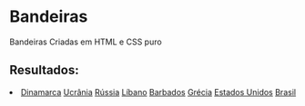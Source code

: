# Bandeiras
Bandeiras Criadas em HTML e CSS puro

<h2>Resultados:</h2>

<li>
  <a href='Bandeiras/Imagens/dinamarca.png'>Dinamarca</a>
  <a href='Bandeiras/Imagens/ucrania.png'>Ucrânia</a>
  <a href='Bandeiras/Imagens/russia.png'>Rússia</a>
  <a href='Bandeiras/Imagens/b_libano.png'>Líbano</a>
  <a href='Bandeiras/Imagens/b_barbados.png'>Barbados</a>
  <a href='Bandeiras/Imagens/grecia.png'>Grécia</a>
  <a href='Bandeiras/Imagens/eua.png'>Estados Unidos</a>
  <a href='Bandeiras/Imagens/brasil.png'>Brasil</a>
</li>
